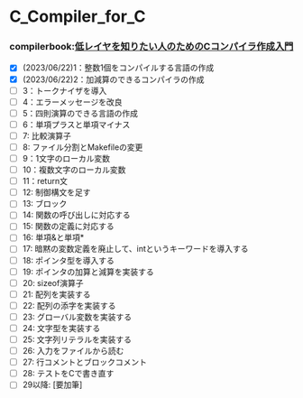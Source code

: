 # C_Compiler_for_C

### compilerbook:[低レイヤを知りたい人のためのCコンパイラ作成入門](https://www.sigbus.info/compilerbook)
- [x] (2023/06/22)1：整数1個をコンパイルする言語の作成
- [x] (2023/06/22)2：加減算のできるコンパイラの作成
- [ ] 3：トークナイザを導入
- [ ] 4：エラーメッセージを改良
- [ ] 5：四則演算のできる言語の作成
- [ ] 6：単項プラスと単項マイナス
- [ ] 7: 比較演算子
- [ ] 8: ファイル分割とMakefileの変更
- [ ] 9：1文字のローカル変数
- [ ] 10：複数文字のローカル変数
- [ ] 11：return文
- [ ] 12: 制御構文を足す
- [ ] 13: ブロック
- [ ] 14: 関数の呼び出しに対応する
- [ ] 15: 関数の定義に対応する
- [ ] 16: 単項&と単項*
- [ ] 17: 暗黙の変数定義を廃止して、intというキーワードを導入する
- [ ] 18: ポインタ型を導入する
- [ ] 19: ポインタの加算と減算を実装する
- [ ] 20: sizeof演算子
- [ ] 21: 配列を実装する
- [ ] 22: 配列の添字を実装する
- [ ] 23: グローバル変数を実装する
- [ ] 24: 文字型を実装する
- [ ] 25: 文字列リテラルを実装する
- [ ] 26: 入力をファイルから読む
- [ ] 27: 行コメントとブロックコメント
- [ ] 28: テストをCで書き直す
- [ ] 29以降: [要加筆]
